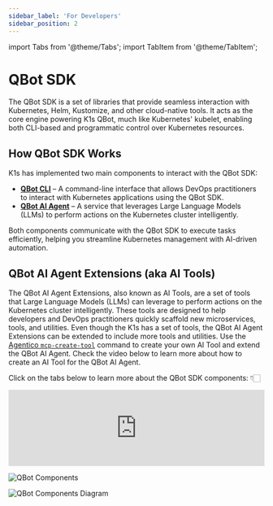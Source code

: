 ```yaml
---
sidebar_label: 'For Developers'
sidebar_position: 2
---
```


import Tabs from '@theme/Tabs';
import TabItem from '@theme/TabItem';

# QBot SDK

The QBot SDK is a set of libraries that provide seamless interaction with Kubernetes, Helm, Kustomize, and other cloud-native tools. It acts as the core engine powering K1s QBot, much like Kubernetes' kubelet, enabling both CLI-based and programmatic control over Kubernetes resources.

## How QBot SDK Works

K1s has implemented two main components to interact with the QBot SDK:

* **[QBot CLI](../devops/qbclt-cli/)** – A command-line interface that allows DevOps practitioners to interact with Kubernetes applications using the QBot SDK.
* **[QBot AI Agent](../devops/agentic-ai/)** – A service that leverages Large Language Models (LLMs) to perform actions on the Kubernetes cluster intelligently.

Both components communicate with the QBot SDK to execute tasks efficiently, helping you streamline Kubernetes management with AI-driven automation.

## QBot AI Agent Extensions (aka AI Tools)

The QBot AI Agent Extensions, also known as AI Tools, are a set of tools that Large Language Models (LLMs) can leverage to perform actions on the Kubernetes cluster intelligently. These tools are designed to help developers and DevOps practitioners quickly scaffold new microservices, tools, and utilities. Even though the K1s has a set of tools, the QBot AI Agent Extensions can be extended to include more tools and utilities. Use the [Agentico `mcp-create-tool`](https://agentico.dev/docs/quickstart/create-a-server) command to create your own AI Tool and extend the QBot AI Agent. Check the video below to learn more about how to create an AI Tool for the QBot AI Agent.

Click on the tabs below to learn more about the QBot SDK components: 👇🏻

<Tabs>
<TabItem value="video" label="Create a Tool">
<iframe width="100%"  style={{"aspect-ratio": "16 / 9"}} src="https://www.youtube.com/embed/DIl3gVmvf0o" frameborder="0" allow="accelerometer; autoplay; encrypted-media; gyroscope" referrerpolicy="strict-origin-when-cross-origin" allowfullscreen>
</iframe>

</TabItem>
<TabItem value="components-overview" label="QBot Components Overview">

![QBot Components](https://cdn.statically.io/img/cdn.rebelion.la/img/qbot/qbot-components-overview.png)

</TabItem>
<TabItem value="components-details" label="QBot Components details">

![QBot Components Diagram](https://cdn.statically.io/img/cdn.rebelion.la/img/qbot/qbot-components.png)

</TabItem>

</Tabs>